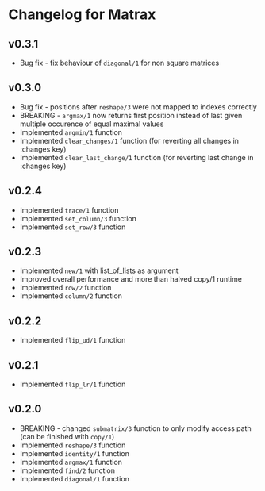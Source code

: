 # Changelog for Matrax

## v0.3.1
  * Bug fix - fix behaviour of `diagonal/1` for non square matrices

## v0.3.0
  * Bug fix - positions after `reshape/3` were not mapped to indexes correctly
  * BREAKING - `argmax/1` now returns first position instead of last given multiple occurence of equal maximal values
  * Implemented `argmin/1` function
  * Implemented `clear_changes/1` function (for reverting all changes in :changes key)
  * Implemented `clear_last_change/1` function (for reverting last change in :changes key)

## v0.2.4
  * Implemented `trace/1` function
  * Implemented `set_column/3` function
  * Implemented `set_row/3` function

## v0.2.3
  * Implemented `new/1` with list_of_lists as argument
  * Improved overall performance and more than halved copy/1 runtime
  * Implemented `row/2` function
  * Implemented `column/2` function

## v0.2.2
  * Implemented `flip_ud/1` function

## v0.2.1
  * Implemented `flip_lr/1` function

## v0.2.0
  * BREAKING - changed `submatrix/3` function to only modify access path (can be finished with `copy/1`)
  * Implemented `reshape/3` function
  * Implemented `identity/1` function
  * Implemented `argmax/1` function
  * Implemented `find/2` function
  * Implemented `diagonal/1` function
